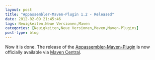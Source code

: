 ```yaml
---
layout: post
title: "Appassembler-Maven-Plugin 1.2 - Released"
date: 2012-02-09 21:45:46
tags: Neuigkeiten,Neue Versionen,Maven
categories: [Neuigkeiten,Neue Versionen,Maven,Maven-Plugins]
post-type: blog
---
```

Now it is done. The release of the 
[Appassembler-Maven-Plugin](http://mojo.codehaus.org/appassembler/appassembler-maven-plugin/ "Appassembler Maven Plugin")
is now officially available via [Maven Central](http://repo1.maven.org/maven2/org/codehaus/mojo/appassembler-maven-plugin/1.2/ "Maven Central").

